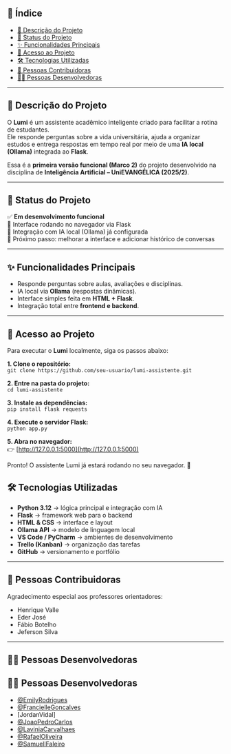 
## 🧭 Índice

- [📝 Descrição do Projeto](#-descrição-do-projeto)
- [🚧 Status do Projeto](#-status-do-projeto)
- [✨ Funcionalidades Principais](#-funcionalidades-Principais)
- [🔗 Acesso ao Projeto](#-acesso-ao-projeto)
- [🛠️ Tecnologias Utilizadas](#️-tecnologias-utilizadas)
- [🤝 Pessoas Contribuidoras](#-pessoas-contribuidoras)
- [👩‍💻 Pessoas Desenvolvedoras](#-pessoas-desenvolvedoras)

---

## 📝 Descrição do Projeto

O **Lumi** é um assistente acadêmico inteligente criado para facilitar a rotina de estudantes.  
Ele responde perguntas sobre a vida universitária, ajuda a organizar estudos e entrega respostas em tempo real por meio de uma **IA local (Ollama)** integrada ao **Flask**.

Essa é a **primeira versão funcional (Marco 2)** do projeto desenvolvido na disciplina de **Inteligência Artificial – UniEVANGÉLICA (2025/2)**.

---

## 🚧 Status do Projeto

✅ **Em desenvolvimento funcional**  
🧠 Interface rodando no navegador via Flask  
🤖 Integração com IA local (Ollama) já configurada  
🎯 Próximo passo: melhorar a interface e adicionar histórico de conversas  

---

## ✨ Funcionalidades Principais

- Responde perguntas sobre aulas, avaliações e disciplinas.  
- IA local via **Ollama** (respostas dinâmicas).  
- Interface simples feita em **HTML + Flask**.  
- Integração total entre **frontend e backend**.  


---

## 🔗 Acesso ao Projeto

Para executar o **Lumi** localmente, siga os passos abaixo:

**1. Clone o repositório:**  
`git clone https://github.com/seu-usuario/lumi-assistente.git`

**2. Entre na pasta do projeto:**  
`cd lumi-assistente`

**3. Instale as dependências:**  
`pip install flask requests`

**4. Execute o servidor Flask:**  
`python app.py`

**5. Abra no navegador:**  
👉 [http://127.0.0.1:5000](http://127.0.0.1:5000)

Pronto! O assistente Lumi já estará rodando no seu navegador. 🚀

## 🛠️ Tecnologias Utilizadas

- **Python 3.12** → lógica principal e integração com IA  
- **Flask** → framework web para o backend  
- **HTML & CSS** → interface e layout  
- **Ollama API** → modelo de linguagem local  
- **VS Code / PyCharm** → ambientes de desenvolvimento  
- **Trello (Kanban)** → organização das tarefas  
- **GitHub** → versionamento e portfólio  

---

## 🤝 Pessoas Contribuidoras

Agradecimento especial aos professores orientadores:

- Henrique Valle  
- Eder José  
- Fábio Botelho  
- Jeferson Silva  

---

## 👩‍💻 Pessoas Desenvolvedoras

## 👩‍💻 Pessoas Desenvolvedoras

- [@EmilyRodrigues](https://github.com/EmilyRodrigues) 
- [@FrancielleGoncalves](https://github.com/Francielle84)  
- [JordanVidal]
- [@JoaoPedroCarlos](https://github.com/joaopcds77-max) 
- [@LaviniaCarvalhaes](https://github.com/Laviniacarvalhaes)  
- [@RafaelOliveira](https://github.com/rafaeloliveiraa2902)  
- [@SamuellFaleiro](https://github.com/Samukreuviski) 


